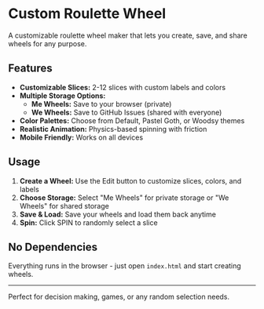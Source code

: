 # Custom Roulette Wheel

A customizable roulette wheel maker that lets you create, save, and share wheels for any purpose.

## Features
- **Customizable Slices:** 2-12 slices with custom labels and colors
- **Multiple Storage Options:** 
  - **Me Wheels:** Save to your browser (private)
  - **We Wheels:** Save to GitHub Issues (shared with everyone)
- **Color Palettes:** Choose from Default, Pastel Goth, or Woodsy themes
- **Realistic Animation:** Physics-based spinning with friction
- **Mobile Friendly:** Works on all devices

## Usage
1. **Create a Wheel:** Use the Edit button to customize slices, colors, and labels
2. **Choose Storage:** Select "Me Wheels" for private storage or "We Wheels" for shared storage
3. **Save & Load:** Save your wheels and load them back anytime
4. **Spin:** Click SPIN to randomly select a slice

## No Dependencies
Everything runs in the browser - just open `index.html` and start creating wheels.

---
Perfect for decision making, games, or any random selection needs.
